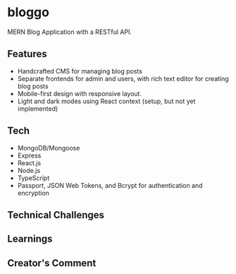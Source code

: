 # bloggo
MERN Blog Application with a RESTful API.

## Features

 * Handcrafted CMS for managing blog posts
 * Separate frontends for admin and users, with rich text editor for creating blog posts
 * Mobile-first design with responsive layout.
 * Light and dark modes using React context (setup, but not yet implemented)

## Tech 

* MongoDB/Mongoose 
* Express 
* React.js 
* Node.js 
* TypeScript
* Passport, JSON Web Tokens, and Bcrypt for authentication and encryption

## Technical Challenges 

## Learnings 

## Creator's Comment
